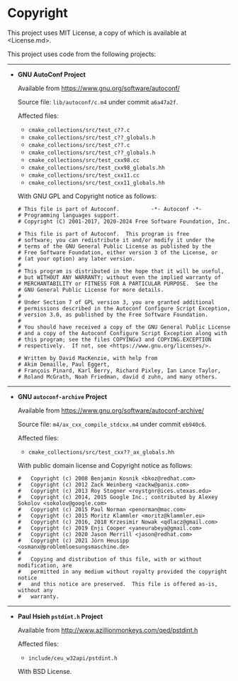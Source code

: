 # Copyright

This project uses MIT License, a copy of which is available at <License.md>.

This project uses code from the following projects:

---

- **GNU AutoConf Project**

  Available from <https://www.gnu.org/software/autoconf/>

  Source file: `lib/autoconf/c.m4` under commit `a6a47a2f`.

  Affected files:

  - `cmake_collections/src/test_c??.c`
  - `cmake_collections/src/test_c??_globals.h`
  - `cmake_collections/src/test_c??.c`
  - `cmake_collections/src/test_c??_globals.h`
  - `cmake_collections/src/test_cxx98.cc`
  - `cmake_collections/src/test_cxx98_globals.hh`
  - `cmake_collections/src/test_cxx11.cc`
  - `cmake_collections/src/test_cxx11_globals.hh`

  With GNU GPL and Copyright notice as follows:

  ```text
  # This file is part of Autoconf.			-*- Autoconf -*-
  # Programming languages support.
  # Copyright (C) 2001-2017, 2020-2024 Free Software Foundation, Inc.

  # This file is part of Autoconf.  This program is free
  # software; you can redistribute it and/or modify it under the
  # terms of the GNU General Public License as published by the
  # Free Software Foundation, either version 3 of the License, or
  # (at your option) any later version.
  #
  # This program is distributed in the hope that it will be useful,
  # but WITHOUT ANY WARRANTY; without even the implied warranty of
  # MERCHANTABILITY or FITNESS FOR A PARTICULAR PURPOSE.  See the
  # GNU General Public License for more details.
  #
  # Under Section 7 of GPL version 3, you are granted additional
  # permissions described in the Autoconf Configure Script Exception,
  # version 3.0, as published by the Free Software Foundation.
  #
  # You should have received a copy of the GNU General Public License
  # and a copy of the Autoconf Configure Script Exception along with
  # this program; see the files COPYINGv3 and COPYING.EXCEPTION
  # respectively.  If not, see <https://www.gnu.org/licenses/>.

  # Written by David MacKenzie, with help from
  # Akim Demaille, Paul Eggert,
  # François Pinard, Karl Berry, Richard Pixley, Ian Lance Taylor,
  # Roland McGrath, Noah Friedman, david d zuhn, and many others.
  ```

---

- **GNU `autoconf-archive` Project**

  Available from <https://www.gnu.org/software/autoconf-archive/>
  
  Source file: `m4/ax_cxx_compile_stdcxx.m4` under commit `eb940c6`.
  
  Affected files:

  - `cmake_collections/src/test_cxx??_ax_globals.hh`

  With public domain license and Copyright notice as follows:

  ```text
  #   Copyright (c) 2008 Benjamin Kosnik <bkoz@redhat.com>
  #   Copyright (c) 2012 Zack Weinberg <zackw@panix.com>
  #   Copyright (c) 2013 Roy Stogner <roystgnr@ices.utexas.edu>
  #   Copyright (c) 2014, 2015 Google Inc.; contributed by Alexey Sokolov <sokolov@google.com>
  #   Copyright (c) 2015 Paul Norman <penorman@mac.com>
  #   Copyright (c) 2015 Moritz Klammler <moritz@klammler.eu>
  #   Copyright (c) 2016, 2018 Krzesimir Nowak <qdlacz@gmail.com>
  #   Copyright (c) 2019 Enji Cooper <yaneurabeya@gmail.com>
  #   Copyright (c) 2020 Jason Merrill <jason@redhat.com>
  #   Copyright (c) 2021 Jörn Heusipp <osmanx@problemloesungsmaschine.de>
  #
  #   Copying and distribution of this file, with or without modification, are
  #   permitted in any medium without royalty provided the copyright notice
  #   and this notice are preserved.  This file is offered as-is, without any
  #   warranty.
  ```

---

- **Paul Hsieh `pstdint.h` Project**

  Available from <http://www.azillionmonkeys.com/qed/pstdint.h>

  Affected files:

  - `include/ceu_w32api/pstdint.h`

  With BSD License.

